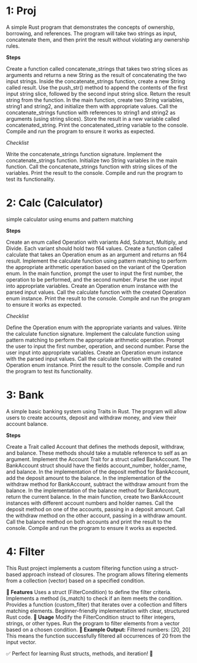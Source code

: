 # 1: Proj
A simple Rust program that demonstrates the concepts of ownership, borrowing, and references. The program will take two strings as input, concatenate them, and then print the result without violating any ownership rules.

**Steps**

Create a function called concatenate_strings that takes two string slices as arguments and returns a new String as the result of concatenating the two input strings.
Inside the concatenate_strings function, create a new String called result. Use the push_str() method to append the contents of the first input string slice, followed by the second input string slice.
Return the result string from the function.
In the main function, create two String variables, string1 and string2, and initialize them with appropriate values.
Call the concatenate_strings function with references to string1 and string2 as arguments (using string slices). Store the result in a new variable called concatenated_string.
Print the concatenated_string variable to the console.
Compile and run the program to ensure it works as expected.


*Checklist*

Write the concatenate_strings function signature.
Implement the concatenate_strings function.
Initialize two String variables in the main function.
Call the concatenate_strings function with string slices of the variables.
Print the result to the console.
Compile and run the program to test its functionality.

# 2: Calc (Calculator)

simple calculator using enums and pattern matching

**Steps**

Create an enum called Operation with variants Add, Subtract, Multiply, and Divide. Each variant should hold two f64 values.
Create a function called calculate that takes an Operation enum as an argument and returns an f64 result.
Implement the calculate function using pattern matching to perform the appropriate arithmetic operation based on the variant of the Operation enum.
In the main function, prompt the user to input the first number, the operation to be performed, and the second number.
Parse the user input into appropriate variables.
Create an Operation enum instance with the parsed input values.
Call the calculate function with the created Operation enum instance.
Print the result to the console.
Compile and run the program to ensure it works as expected.

*Checklist*

Define the Operation enum with the appropriate variants and values.
Write the calculate function signature.
Implement the calculate function using pattern matching to perform the appropriate arithmetic operation.
Prompt the user to input the first number, operation, and second number.
Parse the user input into appropriate variables.
Create an Operation enum instance with the parsed input values.
Call the calculate function with the created Operation enum instance.
Print the result to the console.
Compile and run the program to test its functionality.


# 3: Bank

A simple basic banking system using Traits in Rust. The program will allow users to create accounts, deposit and withdraw money, and view their account balance.

**Steps**

Create a Trait called Account that defines the methods deposit, withdraw, and balance. These methods should take a mutable reference to self as an argument.
Implement the Account Trait for a struct called BankAccount. The BankAccount struct should have the fields account_number, holder_name, and balance.
In the implementation of the deposit method for BankAccount, add the deposit amount to the balance.
In the implementation of the withdraw method for BankAccount, subtract the withdraw amount from the balance.
In the implementation of the balance method for BankAccount, return the current balance.
In the main function, create two BankAccount instances with different account numbers and holder names.
Call the deposit method on one of the accounts, passing in a deposit amount.
Call the withdraw method on the other account, passing in a withdraw amount.
Call the balance method on both accounts and print the result to the console.
Compile and run the program to ensure it works as expected.

# 4: Filter

This Rust project implements a custom filtering function using a struct-based approach instead of closures. The program allows filtering elements from a collection (vector) based on a specified condition.

**🔹 Features**
Uses a struct (FilterCondition) to define the filter criteria.
Implements a method (is_match) to check if an item meets the condition.
Provides a function (custom_filter) that iterates over a collection and filters matching elements.
Beginner-friendly implementation with clear, structured Rust code.
**🔧 Usage**
Modify the FilterCondition struct to filter integers, strings, or other types.
Run the program to filter elements from a vector based on a chosen condition.
**📌 Example Output:**
Filtered numbers: [20, 20]
This means the function successfully filtered all occurrences of 20 from the input vector.

✅ Perfect for learning Rust structs, methods, and iteration! 🚀
